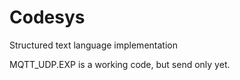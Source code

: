 # Codesys 
Structured text language implementation

MQTT_UDP.EXP is a working code, but send only yet.
